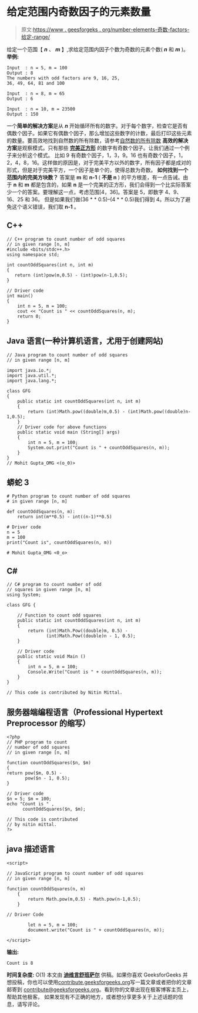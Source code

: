 # 给定范围内奇数因子的元素数量

> 原文:[https://www . geesforgeks . org/number-elements-奇数-factors-给定-range/](https://www.geeksforgeeks.org/number-elements-odd-factors-given-range/)

给定一个范围【 ***n*** 、 ***m*** 】,求给定范围内因子个数为奇数的元素个数( ***n*** 和 ***m*** )。
**举例:**

```
Input  : n = 5, m = 100
Output : 8
The numbers with odd factors are 9, 16, 25, 
36, 49, 64, 81 and 100

Input  : n = 8, m = 65
Output : 6

Input  : n = 10, m = 23500
Output : 150
```

一个**简单的解决方案**是从 ***n*** 开始循环所有的数字。对于每个数字，检查它是否有偶数个因子。如果它有偶数个因子，那么增加这些数字的计数，最后打印这些元素的数量。要高效地找到自然数的所有除数，请参考[自然数的所有除数](https://www.geeksforgeeks.org/find-divisors-natural-number-set-1/)
**高效的解决方案**是观察模式。只有那些 [**完美正方形**](https://en.wikipedia.org/wiki/Square_number) 的数字有奇数个因子。让我们通过一个例子来分析这个模式。
比如 9 有奇数个因子，1，3，9。16 也有奇数个因子，1，2，4，8，16。这样做的原因是，对于完美平方以外的数字，所有因子都是成对的形式，但是对于完美平方，一个因子是单个的，使得总数为奇数。
**如何找到一个范围内的完美方块数？**
答案是 **m** 和 **n-1** ( **不是 n** )
的平方根差，有一点告诫。由于 **n** 和 **m** 都是包含的，如果 **n** 是一个完美的正方形，我们会得到一个比实际答案少一个的答案。要理解这一点，考虑范围[4，36]。答案是 5，即数字 4、9、16、25 和 36。
但是如果我们做(36 * * 0.5)–(4 * * 0.5)我们得到 4。所以为了避免这个语义错误，我们取 **n-1** 。

## C++

```
// C++ program to count number of odd squares
// in given range [n, m]
#include <bits/stdc++.h>
using namespace std;

int countOddSquares(int n, int m)
{
   return (int)pow(m,0.5) - (int)pow(n-1,0.5);
}

// Driver code
int main()
{
    int n = 5, m = 100;
    cout << "Count is " << countOddSquares(n, m);
    return 0;
}
```

## Java 语言(一种计算机语言，尤用于创建网站)

```
// Java program to count number of odd squares
// in given range [n, m]

import java.io.*;
import java.util.*;
import java.lang.*;

class GFG
{
    public static int countOddSquares(int n, int m)
    {
        return (int)Math.pow((double)m,0.5) - (int)Math.pow((double)n-1,0.5);
    }
    // Driver code for above functions
    public static void main (String[] args)
    {
        int n = 5, m = 100;
        System.out.print("Count is " + countOddSquares(n, m));
    }
}
// Mohit Gupta_OMG <(o_0)>
```

## 蟒蛇 3

```
# Python program to count number of odd squares
# in given range [n, m]

def countOddSquares(n, m):
    return int(m**0.5) - int((n-1)**0.5)

# Driver code
n = 5
m = 100
print("Count is", countOddSquares(n, m))

# Mohit Gupta_OMG <0_o>
```

## C#

```
// C# program to count number of odd
// squares in given range [n, m]
using System;

class GFG {

    // Function to count odd squares
    public static int countOddSquares(int n, int m)
    {
        return (int)Math.Pow((double)m, 0.5) -
               (int)Math.Pow((double)n - 1, 0.5);
    }

    // Driver code
    public static void Main ()
    {
        int n = 5, m = 100;
        Console.Write("Count is " + countOddSquares(n, m));
    }
}

// This code is contributed by Nitin Mittal.
```

## 服务器端编程语言（Professional Hypertext Preprocessor 的缩写）

```
<?php
// PHP program to count
// number of odd squares
// in given range [n, m]

function countOddSquares($n, $m)
{
return pow($m, 0.5) -
       pow($n - 1, 0.5);
}

// Driver code
$n = 5; $m = 100;
echo "Count is " ,
      countOddSquares($n, $m);

// This code is contributed
// by nitin mittal.
?>
```

## java 描述语言

```
<script>

// JavaScript program to count number of odd squares
// in given range [n, m]

function countOddSquares(n, m)
    {
        return Math.pow(m,0.5) - Math.pow(n-1,0.5);
    }

// Driver Code

        let n = 5, m = 100;
        document.write("Count is " + countOddSquares(n, m));

</script>
```

**输出:**

```
Count is 8
```

**时间复杂度:** O(1)
本文由 [**迪维言舒班萨尔**](https://www.hackerearth.com/@divyanshu12) 供稿。如果你喜欢 GeeksforGeeks 并想投稿，你也可以使用[contribute.geeksforgeeks.org](http://www.contribute.geeksforgeeks.org)写一篇文章或者把你的文章邮寄到 contribute@geeksforgeeks.org。看到你的文章出现在极客博客主页上，帮助其他极客。
如果发现有不正确的地方，或者想分享更多关于上述话题的信息，请写评论。